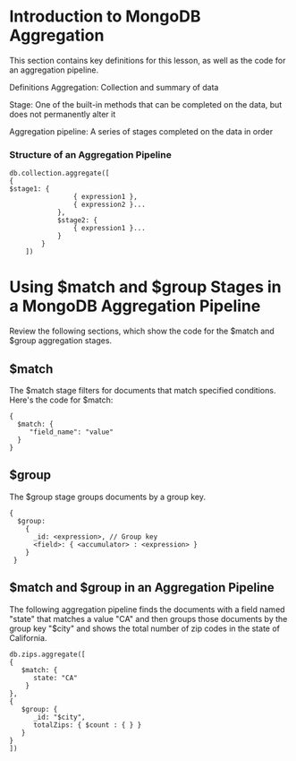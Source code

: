 # Introduction to MongoDB Aggregation
This section contains key definitions for this lesson, as well as the code for an aggregation pipeline.

Definitions
Aggregation: Collection and summary of data

Stage: One of the built-in methods that can be completed on the data, but does not permanently alter it

Aggregation pipeline: A series of stages completed on the data in order

### Structure of an Aggregation Pipeline
    db.collection.aggregate([
    {
    $stage1: {
                    { expression1 },
                    { expression2 }...
                },
                $stage2: {
                    { expression1 }...
                }
            }
        ])

# Using $match and $group Stages in a MongoDB Aggregation Pipeline
Review the following sections, which show the code for the $match and $group aggregation stages.

## $match
The $match stage filters for documents that match specified conditions. Here's the code for $match:

    {
      $match: {
         "field_name": "value"
      }
    }
## $group
The $group stage groups documents by a group key.

    {
      $group:
        {
          _id: <expression>, // Group key
          <field>: { <accumulator> : <expression> }
        }
     }
## $match and $group in an Aggregation Pipeline
The following aggregation pipeline finds the documents with a field named "state" that matches a value "CA" and then groups those documents by the group key "$city" and shows the total number of zip codes in the state of California.

    db.zips.aggregate([
    {   
       $match: { 
          state: "CA"
        }
    },
    {
       $group: {
          _id: "$city",
          totalZips: { $count : { } }
       }
    }
    ])
